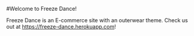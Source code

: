 #Welcome to Freeze Dance!

Freeze Dance is an E-commerce site with an outerwear theme. Check us out at https://freeze-dance.herokuapp.com!
